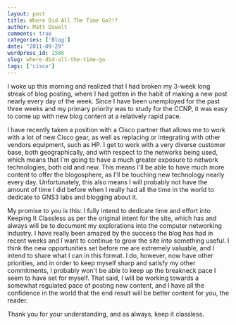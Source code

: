 ```yaml
---
layout: post
title: Where Did All The Time Go?!?
author: Matt Oswalt
comments: true
categories: ['Blog']
date: "2011-09-29"
wordpress_id: 1506
slug: where-did-all-the-time-go
tags: ['cisco']
---
```



I woke up this morning and realized that I had broken my 3-week long streak of blog posting, where I had gotten in the habit of making a new post nearly every day of the week. Since I have been unemployed for the past three weeks and my primary priority was to study for the CCNP, it was easy to come up with new blog content at a relatively rapid pace.

I have recently taken a position with a Cisco partner that allows me to work with a lot of new Cisco gear, as well as replacing or integrating with other vendors equipment, such as HP. I get to work with a very diverse customer base, both geographically, and with respect to the networks being used, which means that I'm going to have a much greater exposure to network technologies, both old and new. This means I'll be able to have much more content to offer the blogosphere, as I'll be touching new technology nearly every day. Unfortunately, this also means I will probably not have the amount of time I did before when I really had all the time in the world to dedicate to GNS3 labs and blogging about it.

My promise to you is this: I fully intend to dedicate time and effort into Keeping It Classless as per the original intent for the site, which has and always will be to document my explorations into the computer networking industry. I have really been amazed by the success the blog has had in recent weeks and I want to continue to grow the site into something useful. I think the new opportunities set before me are extremely valuable, and I intend to share what I can in this format. I do, however, now have other priorities, and in order to keep myself sharp and satisfy my other commitments, I probably won't be able to keep up the breakneck pace I seem to have set for myself. That said, I will be working towards a somewhat regulated pace of posting new content, and I have all the confidence in the world that the end result will be better content for you, the reader.

Thank you for your understanding, and as always, keep it classless.

